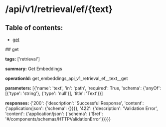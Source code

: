 # /api/v1/retrieval/ef/{text}

## Table of contents:
- [get](#get)

<a name="get" />
## get

**tags:** ['retrieval']

**summary:** Get Embeddings

**operationId:** get_embeddings_api_v1_retrieval_ef__text__get

**parameters:** [{'name': 'text', 'in': 'path', 'required': True, 'schema': {'anyOf': [{'type': 'string'}, {'type': 'null'}], 'title': 'Text'}}]

**responses:** {'200': {'description': 'Successful Response', 'content': {'application/json': {'schema': {}}}}, '422': {'description': 'Validation Error', 'content': {'application/json': {'schema': {'$ref': '#/components/schemas/HTTPValidationError'}}}}}

